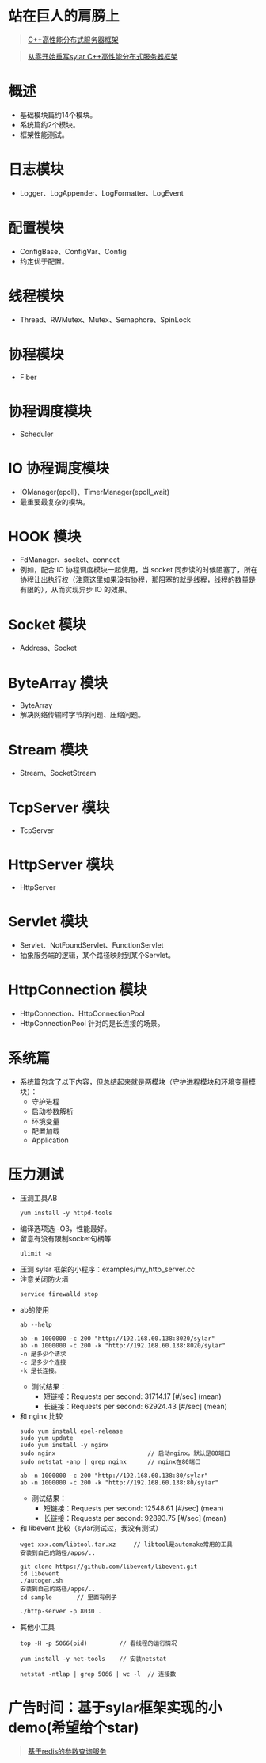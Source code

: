 # 站在巨人的肩膀上

> [C++高性能分布式服务器框架](https://github.com/sylar-yin/sylar)

> [从零开始重写sylar C++高性能分布式服务器框架](https://www.midlane.top/wiki/pages/viewpage.action?pageId=10060952)


# 概述
- 基础模块篇约14个模块。
- 系统篇约2个模块。
- 框架性能测试。

# 日志模块
- Logger、LogAppender、LogFormatter、LogEvent

# 配置模块
- ConfigBase、ConfigVar、Config
- 约定优于配置。

# 线程模块
- Thread、RWMutex、Mutex、Semaphore、SpinLock

# 协程模块
- Fiber

# 协程调度模块
- Scheduler

# IO 协程调度模块
- IOManager(epoll)、TimerManager(epoll_wait)
- 最重要最复杂的模块。       

# HOOK 模块
- FdManager、socket、connect
- 例如，配合 IO 协程调度模块一起使用，当 socket 同步读的时候阻塞了，所在协程让出执行权（注意这里如果没有协程，那阻塞的就是线程，线程的数量是有限的），从而实现异步 IO 的效果。

# Socket 模块
- Address、Socket

# ByteArray 模块
- ByteArray
- 解决网络传输时字节序问题、压缩问题。

# Stream 模块
- Stream、SocketStream

# TcpServer 模块 
- TcpServer

# HttpServer 模块
- HttpServer

# Servlet 模块
- Servlet、NotFoundServlet、FunctionServlet
- 抽象服务端的逻辑，某个路径映射到某个Servlet。

# HttpConnection 模块
- HttpConnection、HttpConnectionPool
- HttpConnectionPool 针对的是长连接的场景。

# 系统篇
- 系统篇包含了以下内容，但总结起来就是两模块（守护进程模块和环境变量模块）：
	- 守护进程
	- 启动参数解析
	- 环境变量
	- 配置加载
	- Application

# 压力测试
- 压测工具AB
	```
	yum install -y httpd-tools
	```
- 编译选项选 -O3，性能最好。
- 留意有没有限制socket句柄等
	```
	ulimit -a
	```
- 压测 sylar 框架的小程序：examples/my_http_server.cc
- 注意关闭防火墙
	```
	service firewalld stop
	```
- ab的使用
	```
	ab --help

	ab -n 1000000 -c 200 "http://192.168.60.138:8020/sylar"
	ab -n 1000000 -c 200 -k "http://192.168.60.138:8020/sylar"
	-n 是多少个请求
	-c 是多少个连接
	-k 是长连接。
	```
	- 测试结果：
		- 短链接：Requests per second:    31714.17 [#/sec] (mean)
		- 长链接：Requests per second:    62924.43 [#/sec] (mean)
- 和 nginx 比较
	```
	sudo yum install epel-release
	sudo yum update
	sudo yum install -y nginx		
	sudo nginx							// 启动nginx，默认是80端口
	sudo netstat -anp | grep nginx		// nginx在80端口

	ab -n 1000000 -c 200 "http://192.168.60.138:80/sylar"
	ab -n 1000000 -c 200 -k "http://192.168.60.138:80/sylar"
	```
	- 测试结果：
		- 短链接：Requests per second:    12548.61 [#/sec] (mean)
		- 长链接：Requests per second:    92893.75 [#/sec] (mean)
- 和 libevent 比较（sylar测试过，我没有测试）
	```
	wget xxx.com/libtool.tar.xz		// libtool是automake常用的工具
	安装到自己的路径/apps/..

	git clone https://github.com/libevent/libevent.git
	cd libevent
	./autogen.sh
	安装到自己的路径/apps/..
	cd sample		// 里面有例子

	./http-server -p 8030 .
	```
- 其他小工具
	```
	top -H -p 5066(pid)			// 看线程的运行情况

	yum install -y net-tools	// 安装netstat
	
	netstat -ntlap | grep 5066 | wc -l	// 连接数
	```


# 广告时间：基于sylar框架实现的小demo(希望给个star)

> [基于redis的参数查询服务](https://github.com/L-ge/awesome-sylar/tree/main/projects/paramquery)
